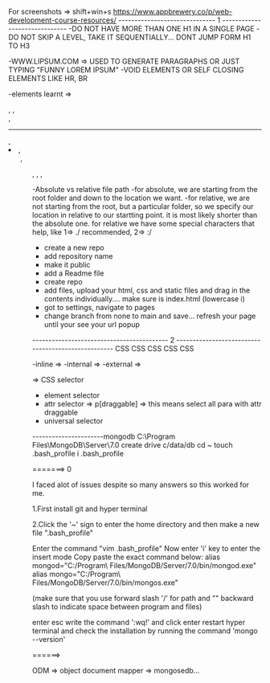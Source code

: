 For screenshots => shift+win+s
https://www.appbrewery.co/p/web-development-course-resources/
------------------------------ 1 ------------------------------
-DO NOT HAVE MORE THAN ONE H1 IN A SINGLE PAGE
-DO NOT SKIP A LEVEL, TAKE IT SEQUENTIALLY... DONT JUMP FORM H1 TO H3

-WWW.LIPSUM.COM => USED TO GENERATE PARAGRAPHS OR JUST TYPING "FUNNY LOREM IPSUM"
-VOID ELEMENTS OR SELF CLOSING ELEMENTS LIKE HR, BR

-elements learnt => <p>, <h>,<br/>,<hr/>, <li>, <ol>, <ul>, <anchor tag>, <a herf>
<a draggable = true>, <img>

-Absolute vs relative file path
-for absolute, we are starting from the root folder and down to the location we want.
-for relative, we are not starting from the root, but a particular folder, so we specify our location in relative to our startting point.
it is most likely shorter than the absolute one. for relative we have some special characters that help, like
1=> ./ recommended,
2=> :/

<!-- #lets host our website for free on github -->

- create a new repo
- add repository name
- make it public
- add a Readme file
- create repo
- add files, upload your html, css and static files and drag in the contents individually.... make sure is
  index.html (lowercase i)
- got to settings, navigate to pages
- change branch from none to main and save... refresh your page until your see your url popup

------------------------------------------ 2 ---------------------------------------------------
CSS CSS CSS CSS CSS

-inline => <tag style="css"/>
-internal => <style>css</style>
-external => <link href="style.css"/>

=> CSS selector

- element selector
- attr selector => p[draggable] => this means select all para with attr draggable
- universal selector

----------------------mongodb
C:\Program Files\MongoDB\Server\7.0
create drive c/data/db
cd ~
touch .bash_profile
i .bash_profile

=======>
0

I faced alot of issues despite so many answers so this worked for me.

1.First install git and hyper terminal

2.Click the '~' sign to enter the home directory and then make a new file ".bash_profile"

Enter the command "vim .bash_profile"
Now enter 'i' key to enter the insert mode
Copy paste the exact command below:
alias mongod="C:/Program\ Files/MongoDB/Server/7.0/bin/mongod.exe"
alias mongo="C:/Program\ Files/MongoDB/Server/7.0/bin/mongos.exe"

(make sure that you use forward slash '/' for path and "\" backward slash to indicate space between program and files)

enter esc
write the command ':wq!' and click enter
restart hyper terminal and check the installation by running the command 'mongo --version'

======>

ODM => object document mapper => mongosedb...
